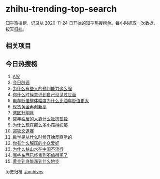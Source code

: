 # zhihu-trending-top-search

知乎热搜榜，记录从 2020-11-24
日开始的知乎热搜榜单。每小时抓取一次数据，按天[归档](./archives)。

## 相关项目

## 今日热搜榜

<!-- BEGIN -->
<!-- 最后更新时间 Tue Sep 30 2025 17:11:52 GMT+0800 (China Standard Time) -->

1. [A股](https://www.zhihu.com/search?q=A股)
1. [今日辟谣](https://www.zhihu.com/search?q=今日辟谣)
1. [为什么有些人的预判能力这么强](https://www.zhihu.com/search?q=为什么有些人的预判能力这么强)
1. [你什么时候意识到自己没见过世面](https://www.zhihu.com/search?q=你什么时候意识到自己没见过世面)
1. [电车贬值整体幅度为什么比油车贬值更大](https://www.zhihu.com/search?q=电车贬值整体幅度为什么比油车贬值更大)
1. [现货黄金再创新高](https://www.zhihu.com/search?q=现货黄金再创新高)
1. [湾区升明月](https://www.zhihu.com/search?q=湾区升明月)
1. [常年独居的人靠什么抵抗孤独](https://www.zhihu.com/search?q=常年独居的人靠什么抵抗孤独)
1. [为什么现在那么多小孩得抑郁](https://www.zhihu.com/search?q=为什么现在那么多小孩得抑郁)
1. [郑钦文退赛](https://www.zhihu.com/search?q=郑钦文退赛)
1. [数学是从什么时候开始反直觉的](https://www.zhihu.com/search?q=数学是从什么时候开始反直觉的)
1. [你有什么解压的小众爱好](https://www.zhihu.com/search?q=你有什么解压的小众爱好)
1. [为什么枯山水在中国不流行](https://www.zhihu.com/search?q=为什么枯山水在中国不流行)
1. [哪些东西已经贵到不值得买了](https://www.zhihu.com/search?q=哪些东西已经贵到不值得买了)
1. [黄金到底能涨到什么地步](https://www.zhihu.com/search?q=黄金到底能涨到什么地步)

<!-- END -->

历史归档 [./archives](./archives)
